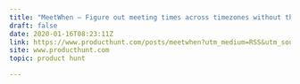 ```yaml
---
title: "MeetWhen — Figure out meeting times across timezones without the hassle"
draft: false
date: 2020-01-16T08:23:11Z
link: https://www.producthunt.com/posts/meetwhen?utm_medium=RSS&utm_source=hune
site: www.producthunt.com
topic: product hunt  

---
```

